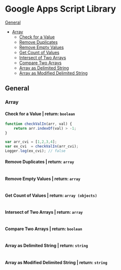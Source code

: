# Google Apps Script Library

[General](#general)
* [Array](#array)
  * [Check for a Value](#check-for-a-value)
  * [Remove Duplicates](#remove-duplicates)
  * [Remove Empty Values](#remove-empty)
  * [Get Count of Values](#get-count-of-values)
  * [Intersect of Two Arrays](#intersect-of-two-arrays)
  * [Compare Two Arrays](#compare-two-arrays)
  * [Array as Delimited String](#array-as-delimited-string)
  * [Array as Modified Delimited String](#array-as-modified-delimited-string)

## General

### Array

#### Check for a Value | return: `boolean`

```javascript
function checkValIn(arr, val) { 
	return arr.indexOf(val) > -1; 
}

var arr_cvi = [1,2,3,4];
var ex_cvi  = checkValIn(arr_cvi);
Logger.log(ex_cvi); // false
```

#### Remove Duplicates | return: `array`

```javascript
```

#### Remove Empty Values | return: `array`

```javascript
```

#### Get Count of Values | return: `array (objects)`

```javascript
```

#### Intersect of Two Arrays | return: `array`

```javascript
```

#### Compare Two Arrays | return: `boolean`

```javascript
```

#### Array as Delimited String | return: `string`

```javascript
```

#### Array as Modified Delimited String | return: `string`

```javascript
```

